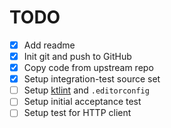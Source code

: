 # TODO

- [x] Add readme
- [x] Init git and push to GitHub
- [x] Copy code from upstream repo
- [x] Setup integration-test source set
- [ ] Setup [ktlint](https://ktlint.github.io/) and `.editorconfig`
- [ ] Setup initial acceptance test
- [ ] Setup test for HTTP client